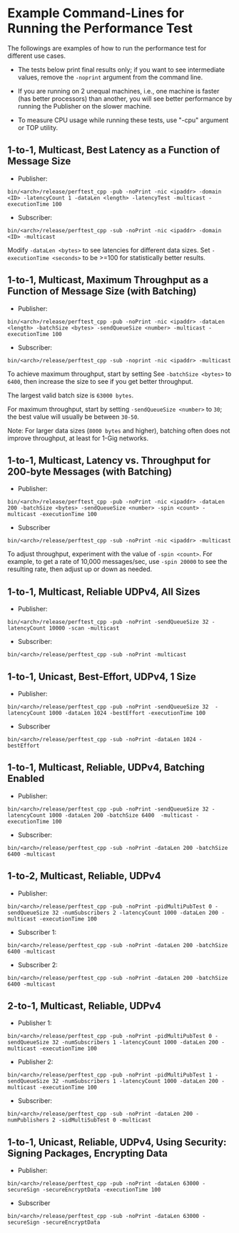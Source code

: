 # Example Command-Lines for Running the Performance Test

The followings are examples of how to run the performance test for different use cases.

* The tests below print final results only; if you want to see intermediate values, remove the `-noprint` argument from the command line.

* If you are running on 2 unequal machines, i.e., one machine is faster (has better processors) than another, you will see better performance by running the Publisher on the slower machine.

* To measure CPU usage while running these tests, use "-cpu" argument or TOP utility.

## 1-to-1, Multicast, Best Latency as a Function of Message Size

* Publisher:

```
bin/<arch>/release/perftest_cpp -pub -noPrint -nic <ipaddr> -domain <ID> -latencyCount 1 -dataLen <length> -latencyTest -multicast -executionTime 100
```

* Subscriber:

```
bin/<arch>/release/perftest_cpp -sub -noPrint -nic <ipaddr> -domain <ID> -multicast
```

Modify `-dataLen <bytes>` to see latencies for different data sizes.
Set `-executionTime <seconds>` to be >=100 for statistically better results.

## 1-to-1, Multicast, Maximum Throughput as a Function of Message Size (with Batching)

* Publisher:

```
bin/<arch>/release/perftest_cpp -pub -noPrint -nic <ipaddr> -dataLen <length> -batchSize <bytes> -sendQueueSize <number> -multicast -executionTime 100
```

* Subscriber:

```
bin/<arch>/release/perftest_cpp -sub -noprint -nic <ipaddr> -multicast
```

To achieve maximum throughput, start by setting See `-batchSize <bytes>` to `6400`, then increase the size to see if you get better throughput.

The largest valid batch size is `63000 bytes`.

For maximum throughput, start by setting `-sendQueueSize <number>` to `30`; the best value will usually be between `30-50`.

Note: For larger data sizes (`8000 bytes` and higher), batching often does not improve throughput, at least for 1-Gig networks.


## 1-to-1, Multicast, Latency vs. Throughput for 200-byte Messages (with Batching)

* Publisher:

```
bin/<arch>/release/perftest_cpp -pub -noPrint -nic <ipaddr> -dataLen 200 -batchSize <bytes> -sendQueueSize <number> -spin <count> -multicast -executionTime 100
```

* Subscriber

```
bin/<arch>/release/perftest_cpp -sub -noPrint -nic <ipaddr> -multicast
```

To adjust throughput, experiment with the value of `-spin <count>`. For example, to get a rate of 10,000 messages/sec, use `-spin 20000` to see the resulting rate, then adjust up or down as needed.


## 1-to-1, Multicast, Reliable UDPv4, All Sizes

* Publisher:

```
bin/<arch>/release/perftest_cpp -pub -noPrint -sendQueueSize 32 -latencyCount 10000 -scan -multicast
```

* Subscriber:

```
bin/<arch>/release/perftest_cpp -sub -noPrint -multicast
```

## 1-to-1, Unicast, Best-Effort, UDPv4, 1 Size

* Publisher:

```
bin/<arch>/release/perftest_cpp -pub -noPrint -sendQueueSize 32  -latencyCount 1000 -dataLen 1024 -bestEffort -executionTime 100

```

* Subscriber

```
bin/<arch>/release/perftest_cpp -sub -noPrint -dataLen 1024 -bestEffort
```

## 1-to-1, Multicast, Reliable, UDPv4, Batching Enabled

* Publisher:

```
bin/<arch>/release/perftest_cpp -pub -noPrint -sendQueueSize 32 -latencyCount 1000 -dataLen 200 -batchSize 6400  -multicast -executionTime 100

```

* Subscriber:

```
bin/<arch>/release/perftest_cpp -sub -noPrint -dataLen 200 -batchSize 6400 -multicast
```

## 1-to-2, Multicast, Reliable, UDPv4

* Publisher:

```
bin/<arch>/release/perftest_cpp -pub -noPrint -pidMultiPubTest 0 -sendQueueSize 32 -numSubscribers 2 -latencyCount 1000 -dataLen 200 -multicast -executionTime 100

```

* Subscriber 1:

```
bin/<arch>/release/perftest_cpp -sub -noPrint -dataLen 200 -batchSize 6400 -multicast
```

* Subscriber 2:

```
bin/<arch>/release/perftest_cpp -sub -noPrint -dataLen 200 -batchSize 6400 -multicast
```

## 2-to-1, Multicast, Reliable, UDPv4

* Publisher 1:

```
bin/<arch>/release/perftest_cpp -pub -noPrint -pidMultiPubTest 0 -sendQueueSize 32 -numSubscribers 1 -latencyCount 1000 -dataLen 200 -multicast -executionTime 100

```

* Publisher 2:

```
bin/<arch>/release/perftest_cpp -pub -noPrint -pidMultiPubTest 1 -sendQueueSize 32 -numSubscribers 1 -latencyCount 1000 -dataLen 200 -multicast -executionTime 100
```

* Subscriber:

```
bin/<arch>/release/perftest_cpp -sub -noPrint -dataLen 200 -numPublishers 2 -sidMultiSubTest 0 -multicast
```

## 1-to-1, Unicast, Reliable, UDPv4, Using Security: Signing Packages, Encrypting Data

* Publisher:

```
bin/<arch>/release/perftest_cpp -pub -noPrint -dataLen 63000 -secureSign -secureEncryptData -executionTime 100
```

* Subscriber

```
bin/<arch>/release/perftest_cpp -sub -noPrint -dataLen 63000 -secureSign -secureEncryptData
```